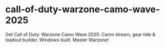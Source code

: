 # call-of-duty-warzone-camo-wave-2025
Get Call of Duty: Warzone Camo Wave 2025: Camo stream, gear tide &amp; loadout builder. Windows-built. Master Warzone!
